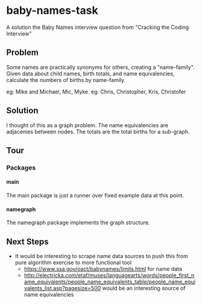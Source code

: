 # baby-names-task
A solution the Baby Names interview question from "Cracking the Coding Interview"

## Problem
Some names are practically synonyms for others, creating a "name-family". Given data about child names, birth totals, and name equivalencies, calculate the numbers of births by name-family.

eg: Mike and Michael, Mic, Myke. 
eg: Chris, Christopher, Kris, Christofer

## Solution
I thought of this as a graph problem. The name equivalencies are adjacenies between nodes. The totals are the total births for a sub-graph.

## Tour
### Packages
#### main
The main package is just a runner over fixed example data at this point.
#### namegraph
The namegraph package implements the graph structure.

## Next Steps
 * It would be interesting to scrape name data sources to push this from pure algorithm exercise to more functional tool
   * https://www.ssa.gov/oact/babynames/limits.html for name data
   * http://electricka.com/etaf/muses/languagearts/words/people_first_name_equivalents/people_name_equivalents_table/people_name_equivalents_list.asp?pagesize=500 would be an interesting source of name equivalencies
   
